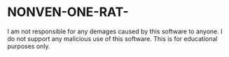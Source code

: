 # NONVEN-ONE-RAT-
I am not responsible for any demages caused by this software to anyone. I do not support any malicious use of this software. This is for educational purposes only.
